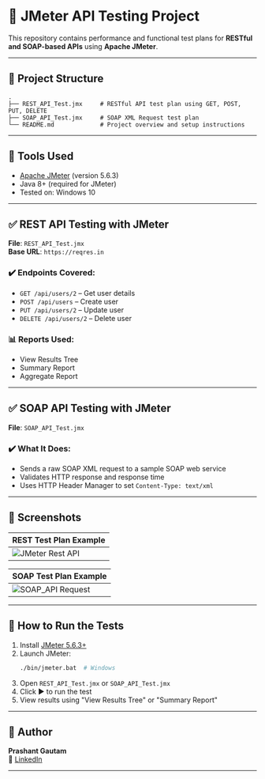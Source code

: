 # 🧪 JMeter API Testing Project

This repository contains performance and functional test plans for **RESTful and SOAP-based APIs** using **Apache JMeter**.

---

## 📁 Project Structure

```
.
├── REST_API_Test.jmx     # RESTful API test plan using GET, POST, PUT, DELETE
├── SOAP_API_Test.jmx     # SOAP XML Request test plan
└── README.md             # Project overview and setup instructions
```

---

## 🔧 Tools Used

- [Apache JMeter](https://jmeter.apache.org/) (version 5.6.3)
- Java 8+ (required for JMeter)
- Tested on: Windows 10

---

## ✅ REST API Testing with JMeter

**File**: `REST_API_Test.jmx`  
**Base URL**: `https://reqres.in`

### ✔️ Endpoints Covered:
- `GET /api/users/2` – Get user details
- `POST /api/users` – Create user
- `PUT /api/users/2` – Update user
- `DELETE /api/users/2` – Delete user

### 📊 Reports Used:
- View Results Tree
- Summary Report
- Aggregate Report

---

## ✅ SOAP API Testing with JMeter

**File**: `SOAP_API_Test.jmx`

### ✔️ What It Does:
- Sends a raw SOAP XML request to a sample SOAP web service
- Validates HTTP response and response time
- Uses HTTP Header Manager to set `Content-Type: text/xml`

---

## 📸 Screenshots

| REST Test Plan Example |
|------------------------|
| ![JMeter Rest API](https://github.com/user-attachments/assets/d1153197-72a9-4759-b7a6-dd49b1041d87) |

| SOAP Test Plan Example |
|------------------------|
| ![SOAP_API Request](https://github.com/user-attachments/assets/977b6190-d937-4c89-8452-e69ce74d228e)|

---

## 🧠 How to Run the Tests

1. Install [JMeter 5.6.3+](https://jmeter.apache.org/download_jmeter.cgi)
2. Launch JMeter:
   ```bash
   ./bin/jmeter.bat  # Windows
   ```
3. Open `REST_API_Test.jmx` or `SOAP_API_Test.jmx`
4. Click ▶️ to run the test
5. View results using "View Results Tree" or "Summary Report"

---

## 📌 Author

**Prashant Gautam**  
🔗 [LinkedIn](https://www.linkedin.com/in/gautam-prashant/)

---

